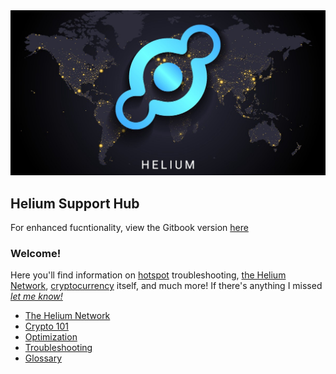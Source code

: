 <img src=".gitbook/assets/helium (2).jpeg" width="900px" height="auto">


## Helium Support Hub
For enhanced fucntionality, view the Gitbook version <a href="https://tanny.gitbook.io/tannys-helium-support/" target="_blank">here</a> 
### Welcome!

Here you'll find information on [hotspot](helium-glossary.md#hotspot) troubleshooting, [the Helium Network](the-helium-network/), [cryptocurrency](helium-glossary.md#cryptocurrency) itself, and much more! If there's anything I missed [_let me know!_](troubleshooting/contact/)

* [The Helium Network](the-helium-network/)
* [Crypto 101](crypto-101.md)
* [Optimization](optimization/)
* [Troubleshooting](troubleshooting/)
* [Glossary](helium-glossary.md)
